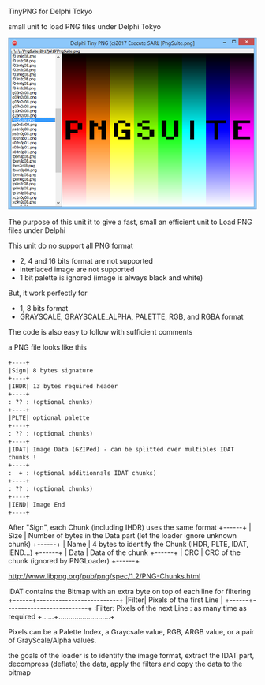 TinyPNG for Delphi Tokyo

small unit to load PNG files under Delphi Tokyo

![screenshot](TinyPNG.png)

The purpose of this unit it to give a fast, small an efficient unit to Load PNG files under Delphi

This unit do no support all PNG format

 - 2, 4 and 16 bits format are not supported
 - interlaced image are not supported
 - 1 bit palette is ignored (image is always black and white)

But, it work perfectly for

 - 1, 8 bits format
 - GRAYSCALE, GRAYSCALE_ALPHA, PALETTE, RGB, and RGBA format

The code is also easy to follow with sufficient comments

a PNG file looks like this

	+----+
	|Sign| 8 bytes signature
	+----+
	|IHDR| 13 bytes required header
	+----+
	: ?? : (optional chunks)
	+----+
	|PLTE| optional palette
	+----+
	: ?? : (optional chunks)
	+----+
	|IDAT| Image Data (GZIPed) - can be splitted over multiples IDAT chunks !
	+----+
	:  + : (optional additionnals IDAT chunks)
	+----+
	: ?? : (optional chunks)
	+----+
	|IEND| Image End
	+----+

After "Sign", each Chunk (including IHDR) uses the same format
	+------+
	| Size |  Number of bytes in the Data part (let the loader ignore unknown chunk)
	+------+
	| Name |  4 bytes to identify the Chunk (IHDR, PLTE, IDAT, IEND...)
	+------+
	| Data |  Data of the chunk
	+------+
	| CRC  |  CRC of the chunk (ignored by PNGLoader)
	+------+

http://www.libpng.org/pub/png/spec/1.2/PNG-Chunks.html

IDAT contains the Bitmap with an extra byte on top of each line for filtering
	+------+--------------------------+
	|Filter| Pixels of the first Line |
	+------+--------------------------+
	:Filter: Pixels of the next  Line : as many time as required
	+......+..........................+

Pixels can be a Palette Index, a Graycsale value, RGB, ARGB value,
or a pair of GrayScale/Alpha values.

the goals of the loader is to identify the image format, extract the IDAT part,
decompress (deflate) the data, apply the filters and copy the data to the bitmap